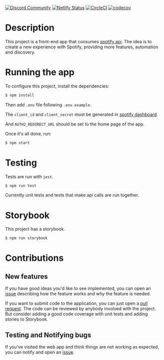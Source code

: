 [![Discord Community](https://dcbadge.vercel.app/api/server/zmrheT9Kdu)](https://discord.gg/zmrheT9Kdu)
[![Netlify Status](https://api.netlify.com/api/v1/badges/8a7bee68-2cd9-478e-beea-c61216fc25c7/deploy-status)](https://app.netlify.com/sites/regal-pavlova-66863a/deploys)
[![CircleCI](https://dl.circleci.com/status-badge/img/gh/gitnlsn/spotify-suggestions/tree/main.svg?style=svg)](https://dl.circleci.com/status-badge/redirect/gh/gitnlsn/spotify-suggestions/tree/main)
[![codecov](https://codecov.io/gh/gitnlsn/spotify-suggestions/branch/main/graph/badge.svg?token=MgmICeGr3x)](https://codecov.io/gh/gitnlsn/spotify-suggestions)

# Description

This project is a front-end app that consumes [spotify api](https://developer.spotify.com/documentation). The idea is to create a new experience with Spotify, providing more features, automation and discovery.

# Running the app

To configure this project, install the dependencies:

```bash
$ npm install
```

Then add `.env` file following `.env.example.`

The `client_id` and `client_secret` must be generated in [spotify dashboard](https://developer.spotify.com/dashboard/login).

And `AUTH2_REDIRECT_URL` should be set to the home page of the app.

Once it's all done, run:

```bash
$ npm start
```

# Testing

Tests are run with `jest`.

```bash
$ npm run test
```

Currently unit tests and tests that make api calls are run together.

# Storybook

This project has a storybook.

```bash
$ npm run storybook
```

# Contributions

## New features

If you have good ideas you'd like to see implemented, you can open an [issue](https://github.com/gitnlsn/spotify-suggestions/issues) describing how the feature works and why the feature is needed.

If you want to submit code to the application, you can just open a [pull request](https://github.com/gitnlsn/spotify-suggestions/pulls). The code can be reviewed by anybody involved with the project. But consider adding a good code coverage with unit tests and adding stories to Storybook.

## Testing and Notifying bugs

If you've visited the web app and think things are not working as expected, you can notify and open an [issue](https://github.com/gitnlsn/spotify-suggestions/issues).
